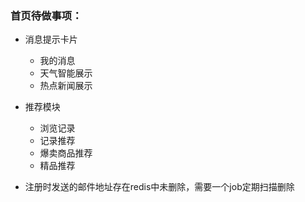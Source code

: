### 首页待做事项：

- 消息提示卡片
    -  我的消息
    - 天气智能展示
    - 热点新闻展示
    
- 推荐模块
    - 浏览记录
    - 记录推荐
    - 爆卖商品推荐
    - 精品推荐
    
- 注册时发送的邮件地址存在redis中未删除，需要一个job定期扫描删除

